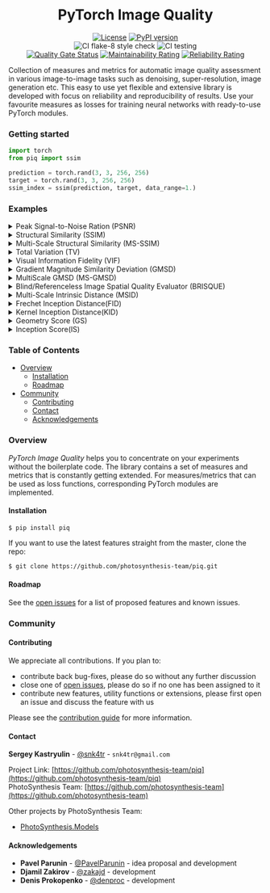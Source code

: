 <div align="center">

# PyTorch Image Quality
[![License][license-shield]][license-url]
[![PyPI version][pypi-version-shield]][pypi-version-url]  
![CI flake-8 style check][ci-flake-8-style-check-shield]
![CI testing][ci-testing]    
[![Quality Gate Status][quality-gate-status-shield]][quality-gate-status-url]
[![Maintainability Rating][maintainability-raiting-shield]][maintainability-raiting-url]
[![Reliability Rating][reliability-rating-badge]][reliability-rating-url]
</div>

<!-- ABOUT THE PROJECT -->

Collection of measures and metrics for automatic image quality assessment in various image-to-image tasks such as 
denoising, super-resolution, image generation etc. 
This easy to use yet flexible and extensive library is developed with focus on reliability and 
reproducibility of results.
Use your favourite measures as losses for training neural networks with ready-to-use PyTorch modules.  


<!-- GETTING STARTED -->
### Getting started  

```python
import torch
from piq import ssim

prediction = torch.rand(3, 3, 256, 256)
target = torch.rand(3, 3, 256, 256)
ssim_index = ssim(prediction, target, data_range=1.)
```


<!-- EXAMPLES -->
### Examples

<!-- PSNR EXAMPLES -->
<details>
<summary>Peak Signal-to-Noise Ration (PSNR)</summary>
<p>

To compute PSNR as a measure, use lower case function from the library.
By default it computes average of PSNR if more than 1 image is included in batch.
You can specify other reduction methods by `reduction` flag.

```python
import torch
from piq import psnr
from typing import Union, Tuple

prediction = torch.rand(3, 3, 256, 256)
target = torch.rand(3, 3, 256, 256) 
psnr_mean = psnr(prediction, target, data_range=1., reduction='mean')
psnr_per_image = psnr(prediction, target, data_range=1., reduction='none')
```

Note: Colour images are first converted to YCbCr format and only luminance component is considered.
</p>
</details>

<!-- SSIM EXAMPLES -->
<details>
<summary>Structural Similarity (SSIM)</summary>
<p>

To compute SSIM index as a measure, use lower case function from the library:
```python
import torch
from piq import ssim
from typing import Union, Tuple

prediction = torch.rand(3, 3, 256, 256)
target = torch.rand(3, 3, 256, 256) 
ssim_index: Union[torch.Tensor, Tuple[torch.Tensor, torch.Tensor]] = ssim(prediction, target, data_range=1.)
```

In order to use SSIM as a loss function, use corresponding PyTorch module:
```python
import torch
from piq import SSIMLoss

loss = SSIMLoss(data_range=1.)
prediction = torch.rand(3, 3, 256, 256, requires_grad=True)
target = torch.rand(3, 3, 256, 256)
output: torch.Tensor = loss(prediction, target)
output.backward()
```
</p>
</details>

<!-- MS-SSIM EXAMPLES -->
<details>
<summary>Multi-Scale Structural Similarity (MS-SSIM)</summary>
<p>

To compute MS-SSIM index as a measure, use lower case function from the library:
```python
import torch
from piq import multi_scale_ssim

prediction = torch.rand(3, 3, 256, 256)
target = torch.rand(3, 3, 256, 256) 
ms_ssim_index: torch.Tensor = multi_scale_ssim(prediction, target, data_range=1.)
```

In order to use MS-SSIM as a loss function, use corresponding PyTorch module:
```python
import torch
from piq import MultiScaleSSIMLoss

loss = MultiScaleSSIMLoss(data_range=1.)
prediction = torch.rand(3, 3, 256, 256, requires_grad=True)
target = torch.rand(3, 3, 256, 256)
output: torch.Tensor = loss(prediction, target)
output.backward()
```
</p>
</details>

<!-- TV EXAMPLES -->
<details>
<summary>Total Variation (TV)</summary>
<p>

To compute TV as a measure, use lower case function from the library:
```python
import torch
from piq import total_variation

data = torch.rand(3, 3, 256, 256) 
tv: torch.Tensor = total_variation(data)
```

In order to use TV as a loss function, use corresponding PyTorch module:
```python
import torch
from piq import TVLoss

loss = TVLoss()
prediction = torch.rand(3, 3, 256, 256, requires_grad=True)
output: torch.Tensor = loss(prediction)
output.backward()
```
</p>
</details>

<!-- VIF EXAMPLES -->
<details>
<summary>Visual Information Fidelity (VIF)</summary>
<p>

To compute VIF as a measure, use lower case function from the library:
```python
import torch
from piq import vif_p

predicted = torch.rand(3, 3, 256, 256)
target = torch.rand(3, 3, 256, 256)
vif: torch.Tensor = vif_p(predicted, target, data_range=1.)
```

In order to use VIF as a loss function, use corresponding PyTorch class:
```python
import torch
from piq import VIFLoss

loss = VIFLoss(sigma_n_sq=2.0, data_range=1.)
prediction = torch.rand(3, 3, 256, 256, requires_grad=True)
target = torch.rand(3, 3, 256, 256)
output: torch.Tensor = loss(prediction, target)
output.backward()
```

Note, that VIFLoss returns `1 - VIF` value.
</p>
</details>

<!-- GMSD EXAMPLES -->
<details>
<summary>Gradient Magnitude Similarity Deviation (GMSD)</summary>
<p>

This is port of MATLAB version from the authors of original paper.
It can be used both as a measure and as a loss function. In any case it should me minimized.
Usually values of GMSD lie in [0, 0.35] interval.
```python
import torch
from piq import GMSDLoss

loss = GMSDLoss(data_range=1.)
prediction = torch.rand(3, 3, 256, 256, requires_grad=True)
target = torch.rand(3, 3, 256, 256)
output: torch.Tensor = loss(prediction, target)
output.backward()
```
</p>
</details>

<!-- MultiScale GMSD EXAMPLES -->
<details>
<summary>MultiScale GMSD (MS-GMSD)</summary>
<p>

It can be used both as a measure and as a loss function. In any case it should me minimized.
By defualt scale weights are initialized with values from the paper. You can change them by passing a list of 4 variables to `scale_weights` argument during initialization. Both GMSD and MS-GMSD computed for greyscale images, but to take contrast changes into account authors propoced to also add chromatic component. Use flag `chromatic` to use MS-GMSDc version of the loss
```python
import torch
from piq import MultiScaleGMSDLoss

loss = MultiScaleGMSDLoss(chromatic=True, data_range=1.)
prediction = torch.rand(3, 3, 256, 256, requires_grad=True)
target = torch.rand(3, 3, 256, 256)
output: torch.Tensor = loss(prediction, target)
output.backward()
```
</p>
</details>

<!-- BRISQUE EXAMPLES -->
<details>
<summary>Blind/Referenceless Image Spatial Quality Evaluator (BRISQUE)</summary>
<p>

To compute [BRISQUE score](https://live.ece.utexas.edu/publications/2012/TIP%20BRISQUE.pdf) as a measure, use lower case function from the library:
```python
import torch
from piq import brisque
from typing import Union, Tuple

prediction = torch.rand(3, 3, 256, 256)
brisque_index: torch.Tensor = brisque(prediction, data_range=1.)
```

In order to use BRISQUE as a loss function, use corresponding PyTorch module:
```python
import torch
from piq import BRISQUELoss

loss = BRISQUELoss(data_range=1.)
prediction = torch.rand(3, 3, 256, 256, requires_grad=True)
output: torch.Tensor = loss(prediction)
output.backward()
```
</p>
</details>

<!-- MSID EXAMPLES -->
<details>
<summary>Multi-Scale Intrinsic Distance (MSID)</summary>
<p>

Use `MSID` class to compute [MSID score](https://arxiv.org/abs/1905.11141) from image features, 
pre-extracted from some feature extractor network: 
```python
import torch
from piq import MSID

msid_metric = MSID()
prediction_feats = torch.rand(10000, 1024)
target_feats = torch.rand(10000, 1024)
msid: torch.Tensor = msid_metric(prediction_feats, target_feats)
```

If image features are not available, extract them using `_compute_feats` of `MSID` class. 
Please note that `_compute_feats` consumes a data loader of predefined format.
```python
import torch
from  torch.utils.data import DataLoader
from piq import MSID

first_dl, second_dl = DataLoader(), DataLoader()
msid_metric = MSID() 
first_feats = msid_metric._compute_feats(first_dl)
second_feats = msid_metric._compute_feats(second_dl)
msid: torch.Tensor = msid_metric(first_feats, second_feats)
```  
</p>
</details>

<!-- FID EXAMPLES -->
<details>
<summary>Frechet Inception Distance(FID)</summary>
<p>

Use `FID` class to compute [FID score](https://arxiv.org/abs/1706.08500) from image features, 
pre-extracted from some feature extractor network:
```python
import torch
from piq import FID

fid_metric = FID()
prediction_feats = torch.rand(10000, 1024)
target_feats = torch.rand(10000, 1024)
msid: torch.Tensor = fid_metric(prediction_feats, target_feats)
```
 
If image features are not available, extract them using `_compute_feats` of `FID` class. 
Please note that `_compute_feats` consumes a data loader of predefined format.
```python
import torch
from  torch.utils.data import DataLoader
from piq import FID

first_dl, second_dl = DataLoader(), DataLoader()
fid_metric = FID() 
first_feats = fid_metric._compute_feats(first_dl)
second_feats = fid_metric._compute_feats(second_dl)
msid: torch.Tensor = fid_metric(first_feats, second_feats)
```  
</p>
</details>

<!-- KID EXAMPLES -->
<details>
<summary>Kernel Inception Distance(KID)</summary>
<p>

Use `KID` class to compute [KID score](https://arxiv.org/abs/1801.01401) from image features, 
pre-extracted from some feature extractor network:
```python
import torch
from piq import KID

kid_metric = KID()
prediction_feats = torch.rand(10000, 1024)
target_feats = torch.rand(10000, 1024)
kid: torch.Tensor = kid_metric(prediction_feats, target_feats)
```
 
If image features are not available, extract them using `_compute_feats` of `KID` class. 
Please note that `_compute_feats` consumes a data loader of predefined format. 
```python
import torch
from  torch.utils.data import DataLoader
from piq import KID

first_dl, second_dl = DataLoader(), DataLoader()
kid_metric = KID() 
first_feats = kid_metric._compute_feats(first_dl)
second_feats = kid_metric._compute_feats(second_dl)
kid: torch.Tensor = kid_metric(first_feats, second_feats)
```  
</p>
</details>

<!-- GS EXAMPLES -->
<details>
<summary>Geometry Score (GS)</summary>
<p>

Use `GS` class to compute [Geometry Score](https://arxiv.org/abs/1802.02664) from image features, 
pre-extracted from some feature extractor network. Computation is heavily CPU dependent, adjust `num_workers` parameter according to your system configuration:
```python
import torch
from piq import GS

gs_metric = GS(sample_size=64, num_iters=100, i_max=100, num_workers=4)
prediction_feats = torch.rand(10000, 1024)
target_feats = torch.rand(10000, 1024)
gs: torch.Tensor = gs_metric(prediction_feats, target_feats)
```

GS metric requiers `gudhi` library which is not installed by default. 
If you use conda, write: `conda install -c conda-forge gudhi`, otherwise follow [installation guide](http://gudhi.gforge.inria.fr/python/latest/installation.html).
</p>
</details>

<!-- IS EXAMPLES -->
<details>
<summary>Inception Score(IS)</summary>
<p>

Use `inception_score` function to compute [IS](https://arxiv.org/abs/1606.03498) from image features, 
pre-extracted from some feature extractor network. Note, that we follow recomendations from paper [A Note on the Inception Score](https://arxiv.org/pdf/1801.01973.pdf), which proposed small modification to original algorithm:
```python
import torch
from piq import inception_score

prediction_feats = torch.rand(10000, 1024)
mean, variance = inception_score(prediction_feats, num_splits=10)
```
 
To compute difference between IS for 2 sets of image features, use `IS` class.
```python
import torch
from piq import IS


is_metric = IS(distance='l1') 
prediction_feats = torch.rand(10000, 1024)
target_feats = torch.rand(10000, 1024)
distance: torch.Tensor = is_metric(prediction_feats, target_feats)
```  
</p>
</details>

<!-- TABLE OF CONTENTS -->
### Table of Contents

* [Overview](#overview)
    * [Installation](#installation)
    * [Roadmap](#roadmap)
* [Community](#community)
    * [Contributing](#contributing)
    * [Contact](#contact)
    * [Acknowledgements](#acknowledgements)


### Overview

*PyTorch Image Quality* helps you to concentrate on your experiments without the boilerplate code.
The library contains a set of measures and metrics that is constantly getting extended. 
For measures/metrics that can be used as loss functions, corresponding PyTorch modules are implemented.
 


#### Installation

`$ pip install piq`
 
If you want to use the latest features straight from the master, clone the repo:
```sh
$ git clone https://github.com/photosynthesis-team/piq.git
```

<!-- ROADMAP -->
#### Roadmap

See the [open issues](https://github.com/photosynthesis-team/piq/issues) for a list of proposed 
features and known issues.


<!-- COMMUNITY -->
### Community


<!-- CONTRIBUTING -->
#### Contributing

We appreciate all contributions. If you plan to: 
- contribute back bug-fixes, please do so without any further discussion
- close one of [open issues](https://github.com/photosynthesis-team/piq/issues), please do so if no one has been assigned to it
- contribute new features, utility functions or extensions, please first open an issue and discuss the feature with us

Please see the [contribution guide](CONTRIBUTING.md) for more information.


<!-- CONTACT -->
#### Contact

**Sergey Kastryulin** - [@snk4tr](https://github.com/snk4tr) - `snk4tr@gmail.com`

Project Link: [https://github.com/photosynthesis-team/piq](https://github.com/photosynthesis-team/piq)  
PhotoSynthesis Team: [https://github.com/photosynthesis-team](https://github.com/photosynthesis-team)

Other projects by PhotoSynthesis Team:  
* [PhotoSynthesis.Models](https://github.com/photosynthesis-team/photosynthesis.models)

<!-- ACKNOWLEDGEMENTS -->
#### Acknowledgements

* **Pavel Parunin** - [@PavelParunin](https://github.com/ParuninPavel) - idea proposal and development
* **Djamil Zakirov** - [@zakajd](https://github.com/zakajd) - development
* **Denis Prokopenko** - [@denproc](https://github.com/denproc) - development



<!-- MARKDOWN LINKS & IMAGES -->
<!-- https://www.markdownguide.org/basic-syntax/#reference-style-links -->
[license-shield]: https://img.shields.io/badge/License-Apache%202.0-blue.svg
[license-url]: https://github.com/photosynthesis-team/piq/blob/master/LICENSE
[ci-flake-8-style-check-shield]: https://github.com/photosynthesis-team/piq/workflows/flake-8%20style%20check/badge.svg
[ci-testing]: https://github.com/photosynthesis-team/piq/workflows/testing/badge.svg
[pypi-version-shield]: https://badge.fury.io/py/piq.svg
[pypi-version-url]: https://badge.fury.io/py/piq  
[quality-gate-status-shield]: https://sonarcloud.io/api/project_badges/measure?project=photosynthesis-team_photosynthesis.metrics&metric=alert_status
[quality-gate-status-url]: https://sonarcloud.io/dashboard?id=photosynthesis-team_photosynthesis.metrics
[maintainability-raiting-shield]: https://sonarcloud.io/api/project_badges/measure?project=photosynthesis-team_photosynthesis.metrics&metric=sqale_rating
[maintainability-raiting-url]: https://sonarcloud.io/dashboard?id=photosynthesis-team_photosynthesis.metrics
[reliability-rating-badge]: https://sonarcloud.io/api/project_badges/measure?project=photosynthesis-team_photosynthesis.metrics&metric=reliability_rating
[reliability-rating-url]:https://sonarcloud.io/dashboard?id=photosynthesis-team_photosynthesis.metrics
